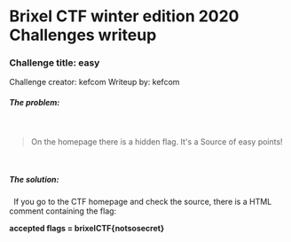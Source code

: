 # Brixel CTF winter edition 2020 Challenges writeup
### Challenge title: easy
Challenge creator: kefcom
Writeup by: kefcom

##### The problem:
&nbsp;
>On the homepage there is a hidden flag. It's a Source of easy points!

&nbsp;
##### The solution:
&nbsp;
If you go to the CTF homepage and check the source, there is a HTML comment containing the flag: ***<!-- hidden flag: 'brixelCTF{notsosecret}' -->***


**accepted flags = brixelCTF{notsosecret}**